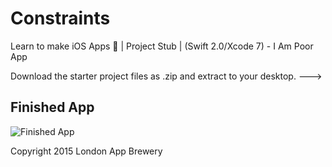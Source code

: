 # Constraints
Learn to make iOS Apps 📱 | Project Stub | (Swift 2.0/Xcode 7) - I Am Poor App

Download the starter project files as .zip and extract to your desktop. --->

## Finished App
![Finished App](https://github.com/londonappbrewery/Images/blob/master/Dicee%2B.gif)



Copyright 2015 London App Brewery
